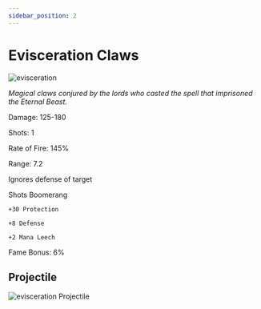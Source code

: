 ```yaml
---
sidebar_position: 2
---
```


# Evisceration Claws

![evisceration](https://vwiki.valorserver.com/api/item/picture/evisceration%20claws)

<i>Magical claws conjured by the lords who casted the spell that imprisoned the Eternal Beast.</i>

Damage: 125-180

Shots: 1 

Rate of Fire: 145% 

Range: 7.2

Ignores defense of target

Shots Boomerang

    +30 Protection
    
    +8 Defense
    
    +2 Mana Leech

Fame Bonus: 6%

## Projectile

![evisceration Projectile](https://cdn.discordapp.com/attachments/953134990428868629/997618201854754936/eviscerationclaws.gif)
